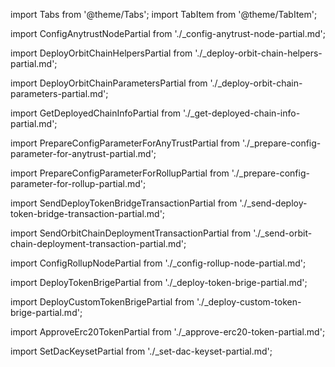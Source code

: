 import Tabs from '@theme/Tabs';
import TabItem from '@theme/TabItem';


import ConfigAnytrustNodePartial from './_config-anytrust-node-partial.md';

import DeployOrbitChainHelpersPartial from './_deploy-orbit-chain-helpers-partial.md';

import DeployOrbitChainParametersPartial from './_deploy-orbit-chain-parameters-partial.md';

import GetDeployedChainInfoPartial from './_get-deployed-chain-info-partial.md';

import PrepareConfigParameterForAnyTrustPartial from './_prepare-config-parameter-for-anytrust-partial.md';

import PrepareConfigParameterForRollupPartial from './_prepare-config-parameter-for-rollup-partial.md';

import SendDeployTokenBridgeTransactionPartial from './_send-deploy-token-bridge-transaction-partial.md';

import SendOrbitChainDeploymentTransactionPartial from './_send-orbit-chain-deployment-transaction-partial.md';

import ConfigRollupNodePartial from './_config-rollup-node-partial.md';

import DeployTokenBrigePartial from './_deploy-token-brige-partial.md';

import DeployCustomTokenBrigePartial from './_deploy-custom-token-brige-partial.md';

import ApproveErc20TokenPartial from './_approve-erc20-token-partial.md';

import SetDacKeysetPartial from './_set-dac-keyset-partial.md';

<div className="dynamic-content-tabs-toc">
  <Tabs
    className="tabgroup-with-label"
    defaultValue="1"
    groupId="rollup"
    values={[
      { label: '1. Prepare config', value: '1' },
      { label: '2. Approve token', value: '2' },
      { label: '3. Deploy chain', value: '3' },
      { label: '4. Get chain info', value: '4' },
      { label: '5. Set DAC keyset', value: '5' },
      { label: '6. Configure node', value: '6' },
      { label: '7. Deploy token bridge', value: '7' },
    ]}
  >
    <TabItem value="1" label="Prepare config">
      <PrepareConfigParameterForAnyTrustPartial />
    </TabItem>
    <TabItem value="2" label="Approve token">
      <ApproveErc20TokenPartial />
    </TabItem>
    <TabItem value="3" label="Deploy chain">
      <SendOrbitChainDeploymentTransactionPartial />
    </TabItem>
    <TabItem value="4" label="Get chain info">
      <GetDeployedChainInfoPartial />
    </TabItem>
    <TabItem value="5" label="Set DAC keyset">
      <SetDacKeysetPartial />
    </TabItem>
    <TabItem value="6" label="Configure node">
      <ConfigAnytrustNodePartial />
    </TabItem>
    <TabItem value="7" label="Deploy token bridge">
      <DeployTokenBrigePartial />
    </TabItem>
  </Tabs>
</div>
